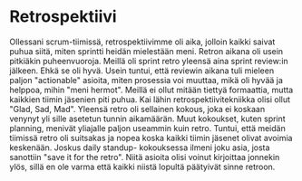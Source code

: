 # Retrospektiivi
Ollessani scrum-tiimissä, retrospektiivimme oli aika, jolloin kaikki saivat puhua siitä, miten sprintti heidän mielestään meni. Retron aikana oli usein pitkiäkin puheenvuoroja. 
Meillä oli sprint retro yleensä aina sprint review:in jälkeen. Ehkä se oli hyvä. Usein tuntui, että reviewin aikana tuli mieleen paljon "actionable" asioita, miten prosessia voi muuttaa, mikä oli hyvää ja helppoa, mihin "meni hermot". 
Meillä ei ollut mitään tiettyä formaattia, mutta kaikkien tiimin jäsenien piti puhua. Kai lähin retrospektiivitekniikka olisi ollut "Glad, Sad, Mad".
Yleensä retro oli sellainen kokous, joka ei koskaan venynyt yli sille asetetun tunnin aikamäärän. Muut kokoukset, kuten sprint planning, menivät yliajalle paljon useammin kuin retro. Tuntui, että meidän tiimissä retro oli suitsakas ja nopea koska kaikki tiimin jäsenet olivat avoimia keskenään. 
Joskus daily standup- kokouksessa ilmeni joku asia, josta sanottiin "save it for the retro". Niitä asioita olisi voinut kirjoittaa jonnekin ylös, sillä en ole varma että kaikki niistä lopultä päätyivät sinne retroon.
